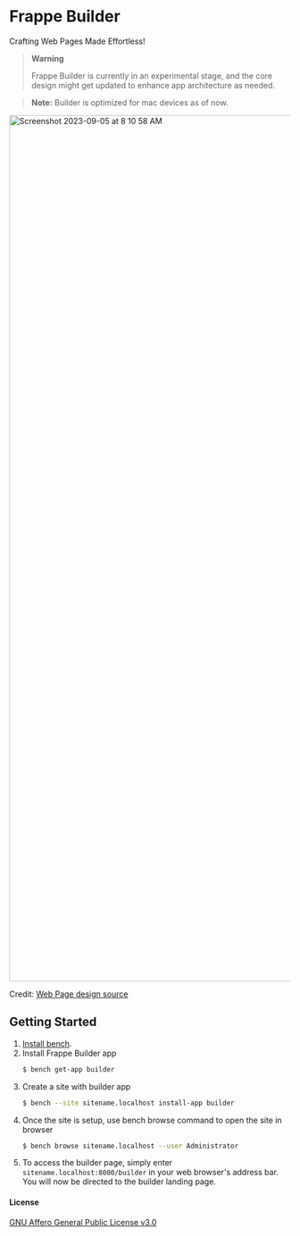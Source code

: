 # Frappe Builder

Crafting Web Pages Made Effortless!

> **Warning**
>
> Frappe Builder is currently in an experimental stage, and the core design might get updated to enhance app architecture as needed.


> **Note:** Builder is optimized for mac devices as of now.

<img width="1552" alt="Screenshot 2023-09-05 at 8 10 58 AM" src="https://github.com/frappe/builder/assets/13928957/da873bf4-30d5-4304-97da-7cb22901acc0">

Credit: [Web Page design source](https://www.figma.com/community/file/949266436474872912)


## Getting Started

1. [Install bench](https://github.com/frappe/bench).
2. Install Frappe Builder app
	```sh
	$ bench get-app builder
	```
3. Create a site with builder app
	```sh
	$ bench --site sitename.localhost install-app builder
	```
4. Once the site is setup, use bench browse command to open the site in browser
	```sh
	$ bench browse sitename.localhost --user Administrator
	```
5. To access the builder page, simply enter `sitename.localhost:8000/builder` in your web browser's address bar. You will now be directed to the builder landing page.


#### License

[GNU Affero General Public License v3.0](LICENSE)
